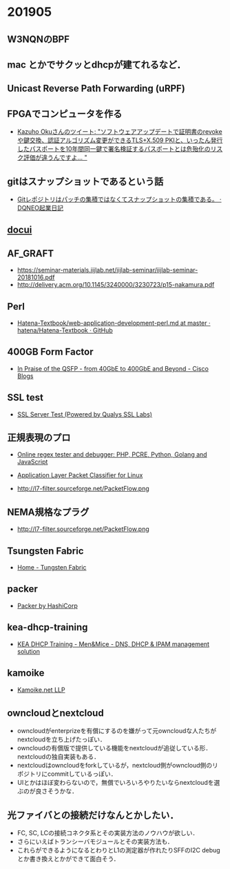 # 201905

## W3NQNのBPF

## mac とかでサクッとdhcpが建てれるなど．

## Unicast Reverse Path Forwarding (uRPF) 

## FPGAでコンピュータを作る
- [Kazuho Okuさんのツイート: "ソフトウェアアップデートで証明書のrevokeや鍵交換、認証アルゴリズム変更ができるTLS+X.509 PKIと、いったん発行したパスポートを10年間同一鍵で署名検証するパスポートとは危殆化のリスク評価が違うんですよ… "](https://twitter.com/kazuho/status/1121193283332427776)

## gitはスナップショットであるという話
- [Gitレポジトリはパッチの集積ではなくてスナップショットの集積である。 ·  DQNEO起業日記](http://dqn.sakusakutto.jp/2013/09/git_patch_snapshot.html)

## [docui](https://qiita.com/gorilla0513/items/814f369bb25b1ea3ae00)

## AF_GRAFT
- https://seminar-materials.iijlab.net/iijlab-seminar/iijlab-seminar-20181016.pdf
- http://delivery.acm.org/10.1145/3240000/3230723/p15-nakamura.pdf

## Perl
- [Hatena-Textbook/web-application-development-perl.md at master · hatena/Hatena-Textbook · GitHub](https://github.com/hatena/Hatena-Textbook/blob/master/web-application-development-perl.md)

## 400GB Form Factor
- [In Praise of the QSFP - from 40GbE to 400GbE and Beyond - Cisco Blogs](https://blogs.cisco.com/datacenter/in-praise-of-the-qsfp-from-40gbe-to-400gbe-and-beyond)

## SSL test
- [SSL Server Test (Powered by Qualys SSL Labs)](https://www.ssllabs.com/ssltest/)

## 正規表現のプロ
- [Online regex tester and debugger: PHP, PCRE, Python, Golang and JavaScript](https://regex101.com)

- [Application Layer Packet Classifier for Linux](http://l7-filter.sourceforge.net/)
- http://l7-filter.sourceforge.net/PacketFlow.png

## NEMA規格なプラグ
- http://l7-filter.sourceforge.net/PacketFlow.png

## Tsungsten Fabric
- [Home - Tungsten Fabric](https://tungsten.io/)

## packer
- [Packer by HashiCorp](https://www.packer.io/)

## kea-dhcp-training
- [KEA DHCP Training - Men&Mice - DNS, DHCP & IPAM management solution](https://www.menandmice.com/training/kea-dhcp-training/)

## kamoike
- [Kamoike.net LLP](https://www.kamoike.net/)

## owncloudとnextcloud
- owncloudがenterprizeを有償にするのを嫌がって元owncloudな人たちがnextcloudを立ち上げたっぽい．
- owncloudの有償版で提供している機能をnextcloudが追従している形．nextcloudの独自実装もある．
- nextcloudはowncloudをforkしているが，nextcloud側がowncloud側のリポジトリにcommitしているっぽい．
- UIとかはほぼ変わらないので，無償でいろいろやりたいならnextcloudを選ぶのが良さそうかな．

## 光ファイバとの接続だけなんとかしたい．
- FC, SC, LCの接続コネクタ系とその実装方法のノウハウが欲しい．
- さらにいえばトランシーバモジュールとその実装方法も．
- これらができるようになるとわりとL1の測定器が作れたりSFFのI2C debugとか書き換えとかができて面白そう．
